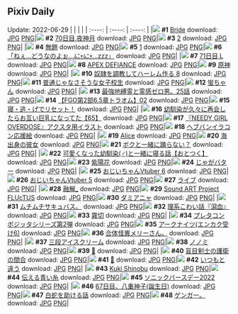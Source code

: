 ## Pixiv Daily
Update: 2022-06-29
|      |      |      |
| :----: | :----: | :----: |
|![](https://pixiv.microyu.workers.dev/c/240x480/img-master/img/2022/06/27/00/00/11/99328441_p0_master1200.jpg) **#1** [Bride](https://www.pixiv.net/artworks/99328441) download: [JPG](https://pixiv.microyu.workers.dev/img-original/img/2022/06/27/00/00/11/99328441_p0.jpg) [PNG](https://pixiv.microyu.workers.dev/img-original/img/2022/06/27/00/00/11/99328441_p0.png)|![](https://pixiv.microyu.workers.dev/c/240x480/img-master/img/2022/06/27/00/00/17/99328473_p0_master1200.jpg) **#2** [70日目,夜神月](https://www.pixiv.net/artworks/99328473) download: [JPG](https://pixiv.microyu.workers.dev/img-original/img/2022/06/27/00/00/17/99328473_p0.jpg) [PNG](https://pixiv.microyu.workers.dev/img-original/img/2022/06/27/00/00/17/99328473_p0.png)|![](https://pixiv.microyu.workers.dev/c/240x480/img-master/img/2022/06/28/02/51/30/99353013_p0_master1200.jpg) **#3** [2](https://www.pixiv.net/artworks/99353013) download: [JPG](https://pixiv.microyu.workers.dev/img-original/img/2022/06/28/02/51/30/99353013_p0.jpg) [PNG](https://pixiv.microyu.workers.dev/img-original/img/2022/06/28/02/51/30/99353013_p0.png)|
|![](https://pixiv.microyu.workers.dev/c/240x480/img-master/img/2022/06/27/12/22/17/99337255_p0_master1200.jpg) **#4** [無題](https://www.pixiv.net/artworks/99337255) download: [JPG](https://pixiv.microyu.workers.dev/img-original/img/2022/06/27/12/22/17/99337255_p0.jpg) [PNG](https://pixiv.microyu.workers.dev/img-original/img/2022/06/27/12/22/17/99337255_p0.png)|![](https://pixiv.microyu.workers.dev/c/240x480/img-master/img/2022/06/28/02/50/16/99352999_master1200.jpg) **#5** [1](https://www.pixiv.net/artworks/99352999) download: [JPG](https://pixiv.microyu.workers.dev/img-original/img/2022/06/28/02/50/16/99352999.jpg) [PNG](https://pixiv.microyu.workers.dev/img-original/img/2022/06/28/02/50/16/99352999.png)|![](https://pixiv.microyu.workers.dev/c/240x480/img-master/img/2022/06/27/08/10/05/99334805_p0_master1200.jpg) **#6** [「ねぇ…どうなのよぉ…ﾑﾆｬﾑﾆｬ…zzz」](https://www.pixiv.net/artworks/99334805) download: [JPG](https://pixiv.microyu.workers.dev/img-original/img/2022/06/27/08/10/05/99334805_p0.jpg) [PNG](https://pixiv.microyu.workers.dev/img-original/img/2022/06/27/08/10/05/99334805_p0.png)|
|![](https://pixiv.microyu.workers.dev/c/240x480/img-master/img/2022/06/28/00/00/03/99349797_p0_master1200.jpg) **#7** [71日目,L](https://www.pixiv.net/artworks/99349797) download: [JPG](https://pixiv.microyu.workers.dev/img-original/img/2022/06/28/00/00/03/99349797_p0.jpg) [PNG](https://pixiv.microyu.workers.dev/img-original/img/2022/06/28/00/00/03/99349797_p0.png)|![](https://pixiv.microyu.workers.dev/c/240x480/img-master/img/2022/06/28/02/41/01/99352927_p0_master1200.jpg) **#8** [APEX DEFIANCE](https://www.pixiv.net/artworks/99352927) download: [JPG](https://pixiv.microyu.workers.dev/img-original/img/2022/06/28/02/41/01/99352927_p0.jpg) [PNG](https://pixiv.microyu.workers.dev/img-original/img/2022/06/28/02/41/01/99352927_p0.png)|![](https://pixiv.microyu.workers.dev/c/240x480/img-master/img/2022/06/27/00/50/29/99330002_p0_master1200.jpg) **#9** [原神](https://www.pixiv.net/artworks/99330002) download: [JPG](https://pixiv.microyu.workers.dev/img-original/img/2022/06/27/00/50/29/99330002_p0.jpg) [PNG](https://pixiv.microyu.workers.dev/img-original/img/2022/06/27/00/50/29/99330002_p0.png)|
|![](https://pixiv.microyu.workers.dev/c/240x480/img-master/img/2022/06/27/00/30/01/99329525_p0_master1200.jpg) **#10** [奴隷を調教してハーレム作る 8](https://www.pixiv.net/artworks/99329525) download: [JPG](https://pixiv.microyu.workers.dev/img-original/img/2022/06/27/00/30/01/99329525_p0.jpg) [PNG](https://pixiv.microyu.workers.dev/img-original/img/2022/06/27/00/30/01/99329525_p0.png)|![](https://pixiv.microyu.workers.dev/c/240x480/img-master/img/2022/06/27/00/00/24/99328502_p0_master1200.jpg) **#11** [普通じゃなさそうな女子校生](https://www.pixiv.net/artworks/99328502) download: [JPG](https://pixiv.microyu.workers.dev/img-original/img/2022/06/27/00/00/24/99328502_p0.jpg) [PNG](https://pixiv.microyu.workers.dev/img-original/img/2022/06/27/00/00/24/99328502_p0.png)|![](https://pixiv.microyu.workers.dev/c/240x480/img-master/img/2022/06/27/11/32/02/99336656_p0_master1200.jpg) **#12** [蛍ちゃん](https://www.pixiv.net/artworks/99336656) download: [JPG](https://pixiv.microyu.workers.dev/img-original/img/2022/06/27/11/32/02/99336656_p0.jpg) [PNG](https://pixiv.microyu.workers.dev/img-original/img/2022/06/27/11/32/02/99336656_p0.png)|
|![](https://pixiv.microyu.workers.dev/c/240x480/img-master/img/2022/06/27/07/40/58/99334487_p0_master1200.jpg) **#13** [最強地縛霊と霊感ゼロ男。25話](https://www.pixiv.net/artworks/99334487) download: [JPG](https://pixiv.microyu.workers.dev/img-original/img/2022/06/27/07/40/58/99334487_p0.jpg) [PNG](https://pixiv.microyu.workers.dev/img-original/img/2022/06/27/07/40/58/99334487_p0.png)|![](https://pixiv.microyu.workers.dev/c/240x480/img-master/img/2022/06/27/01/16/51/99330561_p0_master1200.jpg) **#14** [【FGO第2部6.5章トラオム】02](https://www.pixiv.net/artworks/99330561) download: [JPG](https://pixiv.microyu.workers.dev/img-original/img/2022/06/27/01/16/51/99330561_p0.jpg) [PNG](https://pixiv.microyu.workers.dev/img-original/img/2022/06/27/01/16/51/99330561_p0.png)|![](https://pixiv.microyu.workers.dev/c/240x480/img-master/img/2022/06/27/06/00/00/99333598_p0_master1200.jpg) **#15** [寝・逃・げでリセット！](https://www.pixiv.net/artworks/99333598) download: [JPG](https://pixiv.microyu.workers.dev/img-original/img/2022/06/27/06/00/00/99333598_p0.jpg) [PNG](https://pixiv.microyu.workers.dev/img-original/img/2022/06/27/06/00/00/99333598_p0.png)|
|![](https://pixiv.microyu.workers.dev/c/240x480/img-master/img/2022/06/27/00/00/34/99328543_p0_master1200.jpg) **#16** [幼馴染が久々に再会したらお互い巨乳になってた【65】](https://www.pixiv.net/artworks/99328543) download: [JPG](https://pixiv.microyu.workers.dev/img-original/img/2022/06/27/00/00/34/99328543_p0.jpg) [PNG](https://pixiv.microyu.workers.dev/img-original/img/2022/06/27/00/00/34/99328543_p0.png)|![](https://pixiv.microyu.workers.dev/c/240x480/img-master/img/2022/06/28/19/32/30/99363868_p0_master1200.jpg) **#17** [『NEEDY GIRL OVERDOSE』アクスタ用イラスト](https://www.pixiv.net/artworks/99363868) download: [JPG](https://pixiv.microyu.workers.dev/img-original/img/2022/06/28/19/32/30/99363868_p0.jpg) [PNG](https://pixiv.microyu.workers.dev/img-original/img/2022/06/28/19/32/30/99363868_p0.png)|![](https://pixiv.microyu.workers.dev/c/240x480/img-master/img/2022/06/27/21/02/08/99345235_p0_master1200.jpg) **#18** [ヘブバンイラコン応援絵](https://www.pixiv.net/artworks/99345235) download: [JPG](https://pixiv.microyu.workers.dev/img-original/img/2022/06/27/21/02/08/99345235_p0.jpg) [PNG](https://pixiv.microyu.workers.dev/img-original/img/2022/06/27/21/02/08/99345235_p0.png)|
|![](https://pixiv.microyu.workers.dev/c/240x480/img-master/img/2022/06/28/00/00/11/99349850_p0_master1200.jpg) **#19** [Alice](https://www.pixiv.net/artworks/99349850) download: [JPG](https://pixiv.microyu.workers.dev/img-original/img/2022/06/28/00/00/11/99349850_p0.jpg) [PNG](https://pixiv.microyu.workers.dev/img-original/img/2022/06/28/00/00/11/99349850_p0.png)|![](https://pixiv.microyu.workers.dev/c/240x480/img-master/img/2022/06/27/14/17/57/99338568_p0_master1200.jpg) **#20** [海出身の彼女](https://www.pixiv.net/artworks/99338568) download: [JPG](https://pixiv.microyu.workers.dev/img-original/img/2022/06/27/14/17/57/99338568_p0.jpg) [PNG](https://pixiv.microyu.workers.dev/img-original/img/2022/06/27/14/17/57/99338568_p0.png)|![](https://pixiv.microyu.workers.dev/c/240x480/img-master/img/2022/06/28/00/03/09/99350026_p0_master1200.jpg) **#21** [ボクと一緒に踊らない？](https://www.pixiv.net/artworks/99350026) download: [JPG](https://pixiv.microyu.workers.dev/img-original/img/2022/06/28/00/03/09/99350026_p0.jpg) [PNG](https://pixiv.microyu.workers.dev/img-original/img/2022/06/28/00/03/09/99350026_p0.png)|
|![](https://pixiv.microyu.workers.dev/c/240x480/img-master/img/2022/06/27/12/00/23/99336996_p0_master1200.jpg) **#22** [可愛くなった幼馴染(♂)と一緒に寝る話【おとつく】](https://www.pixiv.net/artworks/99336996) download: [JPG](https://pixiv.microyu.workers.dev/img-original/img/2022/06/27/12/00/23/99336996_p0.jpg) [PNG](https://pixiv.microyu.workers.dev/img-original/img/2022/06/27/12/00/23/99336996_p0.png)|![](https://pixiv.microyu.workers.dev/c/240x480/img-master/img/2022/06/27/21/16/55/99345573_p0_master1200.jpg) **#23** [紫陽花](https://www.pixiv.net/artworks/99345573) download: [JPG](https://pixiv.microyu.workers.dev/img-original/img/2022/06/27/21/16/55/99345573_p0.jpg) [PNG](https://pixiv.microyu.workers.dev/img-original/img/2022/06/27/21/16/55/99345573_p0.png)|![](https://pixiv.microyu.workers.dev/c/240x480/img-master/img/2022/06/27/23/27/09/99348906_p0_master1200.jpg) **#24** [じゃがバター](https://www.pixiv.net/artworks/99348906) download: [JPG](https://pixiv.microyu.workers.dev/img-original/img/2022/06/27/23/27/09/99348906_p0.jpg) [PNG](https://pixiv.microyu.workers.dev/img-original/img/2022/06/27/23/27/09/99348906_p0.png)|
|![](https://pixiv.microyu.workers.dev/c/240x480/img-master/img/2022/06/28/01/14/06/99351636_p0_master1200.jpg) **#25** [おじいちゃんVtuber 6](https://www.pixiv.net/artworks/99351636) download: [JPG](https://pixiv.microyu.workers.dev/img-original/img/2022/06/28/01/14/06/99351636_p0.jpg) [PNG](https://pixiv.microyu.workers.dev/img-original/img/2022/06/28/01/14/06/99351636_p0.png)|![](https://pixiv.microyu.workers.dev/c/240x480/img-master/img/2022/06/27/04/43/01/99333024_p0_master1200.jpg) **#26** [おじいちゃんVtuber 5](https://www.pixiv.net/artworks/99333024) download: [JPG](https://pixiv.microyu.workers.dev/img-original/img/2022/06/27/04/43/01/99333024_p0.jpg) [PNG](https://pixiv.microyu.workers.dev/img-original/img/2022/06/27/04/43/01/99333024_p0.png)|![](https://pixiv.microyu.workers.dev/c/240x480/img-master/img/2022/06/28/06/00/01/99354621_p0_master1200.jpg) **#27** [ライブ](https://www.pixiv.net/artworks/99354621) download: [JPG](https://pixiv.microyu.workers.dev/img-original/img/2022/06/28/06/00/01/99354621_p0.jpg) [PNG](https://pixiv.microyu.workers.dev/img-original/img/2022/06/28/06/00/01/99354621_p0.png)|
|![](https://pixiv.microyu.workers.dev/c/240x480/img-master/img/2022/06/28/19/36/36/99363924_p0_master1200.jpg) **#28** [融解_](https://www.pixiv.net/artworks/99363924) download: [JPG](https://pixiv.microyu.workers.dev/img-original/img/2022/06/28/19/36/36/99363924_p0.jpg) [PNG](https://pixiv.microyu.workers.dev/img-original/img/2022/06/28/19/36/36/99363924_p0.png)|![](https://pixiv.microyu.workers.dev/c/240x480/img-master/img/2022/06/28/19/35/41/99363912_p0_master1200.jpg) **#29** [Sound ART Project FLUcTUS](https://www.pixiv.net/artworks/99363912) download: [JPG](https://pixiv.microyu.workers.dev/img-original/img/2022/06/28/19/35/41/99363912_p0.jpg) [PNG](https://pixiv.microyu.workers.dev/img-original/img/2022/06/28/19/35/41/99363912_p0.png)|![](https://pixiv.microyu.workers.dev/c/240x480/img-master/img/2022/06/27/19/42/28/99343448_p0_master1200.jpg) **#30** [ダミアニャ](https://www.pixiv.net/artworks/99343448) download: [JPG](https://pixiv.microyu.workers.dev/img-original/img/2022/06/27/19/42/28/99343448_p0.jpg) [PNG](https://pixiv.microyu.workers.dev/img-original/img/2022/06/27/19/42/28/99343448_p0.png)|
|![](https://pixiv.microyu.workers.dev/c/240x480/img-master/img/2022/06/27/06/58/55/99334049_p0_master1200.jpg) **#31** [ムチムチサキュバス。](https://www.pixiv.net/artworks/99334049) download: [JPG](https://pixiv.microyu.workers.dev/img-original/img/2022/06/27/06/58/55/99334049_p0.jpg) [PNG](https://pixiv.microyu.workers.dev/img-original/img/2022/06/27/06/58/55/99334049_p0.png)|![](https://pixiv.microyu.workers.dev/c/240x480/img-master/img/2022/06/27/19/13/57/99342912_p0_master1200.jpg) **#32** [理系こわい話『瀉血』](https://www.pixiv.net/artworks/99342912) download: [JPG](https://pixiv.microyu.workers.dev/img-original/img/2022/06/27/19/13/57/99342912_p0.jpg) [PNG](https://pixiv.microyu.workers.dev/img-original/img/2022/06/27/19/13/57/99342912_p0.png)|![](https://pixiv.microyu.workers.dev/c/240x480/img-master/img/2022/06/27/22/28/53/99347411_p0_master1200.jpg) **#33** [霧切](https://www.pixiv.net/artworks/99347411) download: [JPG](https://pixiv.microyu.workers.dev/img-original/img/2022/06/27/22/28/53/99347411_p0.jpg) [PNG](https://pixiv.microyu.workers.dev/img-original/img/2022/06/27/22/28/53/99347411_p0.png)|
|![](https://pixiv.microyu.workers.dev/c/240x480/img-master/img/2022/06/28/19/30/40/99363825_p0_master1200.jpg) **#34** [プレタコンポジッタシリーズ第2弾](https://www.pixiv.net/artworks/99363825) download: [JPG](https://pixiv.microyu.workers.dev/img-original/img/2022/06/28/19/30/40/99363825_p0.jpg) [PNG](https://pixiv.microyu.workers.dev/img-original/img/2022/06/28/19/30/40/99363825_p0.png)|![](https://pixiv.microyu.workers.dev/c/240x480/img-master/img/2022/06/27/18/12/03/99341815_p0_master1200.jpg) **#35** [アークナイツ(エンカク受け6)](https://www.pixiv.net/artworks/99341815) download: [JPG](https://pixiv.microyu.workers.dev/img-original/img/2022/06/27/18/12/03/99341815_p0.jpg) [PNG](https://pixiv.microyu.workers.dev/img-original/img/2022/06/27/18/12/03/99341815_p0.png)|![](https://pixiv.microyu.workers.dev/c/240x480/img-master/img/2022/06/27/16/04/35/99339793_p0_master1200.jpg) **#36** [合体怪異メリーさん。](https://www.pixiv.net/artworks/99339793) download: [JPG](https://pixiv.microyu.workers.dev/img-original/img/2022/06/27/16/04/35/99339793_p0.jpg) [PNG](https://pixiv.microyu.workers.dev/img-original/img/2022/06/27/16/04/35/99339793_p0.png)|
|![](https://pixiv.microyu.workers.dev/c/240x480/img-master/img/2022/06/28/20/30/01/99365066_p0_master1200.jpg) **#37** [三段アイスクリーム](https://www.pixiv.net/artworks/99365066) download: [JPG](https://pixiv.microyu.workers.dev/img-original/img/2022/06/28/20/30/01/99365066_p0.jpg) [PNG](https://pixiv.microyu.workers.dev/img-original/img/2022/06/28/20/30/01/99365066_p0.png)|![](https://pixiv.microyu.workers.dev/c/240x480/img-master/img/2022/06/27/16/20/12/99339983_p0_master1200.jpg) **#38** [ノノミ](https://www.pixiv.net/artworks/99339983) download: [JPG](https://pixiv.microyu.workers.dev/img-original/img/2022/06/27/16/20/12/99339983_p0.jpg) [PNG](https://pixiv.microyu.workers.dev/img-original/img/2022/06/27/16/20/12/99339983_p0.png)|![](https://pixiv.microyu.workers.dev/c/240x480/img-master/img/2022/06/27/00/00/17/99328478_p0_master1200.jpg) **#39** [💜](https://www.pixiv.net/artworks/99328478) download: [JPG](https://pixiv.microyu.workers.dev/img-original/img/2022/06/27/00/00/17/99328478_p0.jpg) [PNG](https://pixiv.microyu.workers.dev/img-original/img/2022/06/27/00/00/17/99328478_p0.png)|
|![](https://pixiv.microyu.workers.dev/c/240x480/img-master/img/2022/06/27/12/03/59/99337045_p0_master1200.jpg) **#40** [盲目剣士の護衛の間合](https://www.pixiv.net/artworks/99337045) download: [JPG](https://pixiv.microyu.workers.dev/img-original/img/2022/06/27/12/03/59/99337045_p0.jpg) [PNG](https://pixiv.microyu.workers.dev/img-original/img/2022/06/27/12/03/59/99337045_p0.png)|![](https://pixiv.microyu.workers.dev/c/240x480/img-master/img/2022/06/27/00/00/11/99328443_p0_master1200.jpg) **#41** [🎨](https://www.pixiv.net/artworks/99328443) download: [JPG](https://pixiv.microyu.workers.dev/img-original/img/2022/06/27/00/00/11/99328443_p0.jpg) [PNG](https://pixiv.microyu.workers.dev/img-original/img/2022/06/27/00/00/11/99328443_p0.png)|![](https://pixiv.microyu.workers.dev/c/240x480/img-master/img/2022/06/27/19/55/41/99343695_p0_master1200.jpg) **#42** [いつもと違う](https://www.pixiv.net/artworks/99343695) download: [JPG](https://pixiv.microyu.workers.dev/img-original/img/2022/06/27/19/55/41/99343695_p0.jpg) [PNG](https://pixiv.microyu.workers.dev/img-original/img/2022/06/27/19/55/41/99343695_p0.png)|
|![](https://pixiv.microyu.workers.dev/c/240x480/img-master/img/2022/06/27/02/50/12/99332006_p0_master1200.jpg) **#43** [Kuki Shinobu](https://www.pixiv.net/artworks/99332006) download: [JPG](https://pixiv.microyu.workers.dev/img-original/img/2022/06/27/02/50/12/99332006_p0.jpg) [PNG](https://pixiv.microyu.workers.dev/img-original/img/2022/06/27/02/50/12/99332006_p0.png)|![](https://pixiv.microyu.workers.dev/c/240x480/img-master/img/2022/06/28/00/01/00/99349940_p0_master1200.jpg) **#44** [伝える青い糸](https://www.pixiv.net/artworks/99349940) download: [JPG](https://pixiv.microyu.workers.dev/img-original/img/2022/06/28/00/01/00/99349940_p0.jpg) [PNG](https://pixiv.microyu.workers.dev/img-original/img/2022/06/28/00/01/00/99349940_p0.png)|![](https://pixiv.microyu.workers.dev/c/240x480/img-master/img/2022/06/28/19/40/26/99364002_p0_master1200.jpg) **#45** [ソニックバースデー2022](https://www.pixiv.net/artworks/99364002) download: [JPG](https://pixiv.microyu.workers.dev/img-original/img/2022/06/28/19/40/26/99364002_p0.jpg) [PNG](https://pixiv.microyu.workers.dev/img-original/img/2022/06/28/19/40/26/99364002_p0.png)|
|![](https://pixiv.microyu.workers.dev/c/240x480/img-master/img/2022/06/27/00/12/14/99328980_p0_master1200.jpg) **#46** [67日目、八重神子(誕生日)](https://www.pixiv.net/artworks/99328980) download: [JPG](https://pixiv.microyu.workers.dev/img-original/img/2022/06/27/00/12/14/99328980_p0.jpg) [PNG](https://pixiv.microyu.workers.dev/img-original/img/2022/06/27/00/12/14/99328980_p0.png)|![](https://pixiv.microyu.workers.dev/c/240x480/img-master/img/2022/06/27/15/07/14/99339126_p0_master1200.jpg) **#47** [白蛇を助ける話](https://www.pixiv.net/artworks/99339126) download: [JPG](https://pixiv.microyu.workers.dev/img-original/img/2022/06/27/15/07/14/99339126_p0.jpg) [PNG](https://pixiv.microyu.workers.dev/img-original/img/2022/06/27/15/07/14/99339126_p0.png)|![](https://pixiv.microyu.workers.dev/c/240x480/img-master/img/2022/06/27/19/12/29/99342772_p0_master1200.jpg) **#48** [ゲンガー。](https://www.pixiv.net/artworks/99342772) download: [JPG](https://pixiv.microyu.workers.dev/img-original/img/2022/06/27/19/12/29/99342772_p0.jpg) [PNG](https://pixiv.microyu.workers.dev/img-original/img/2022/06/27/19/12/29/99342772_p0.png)|
